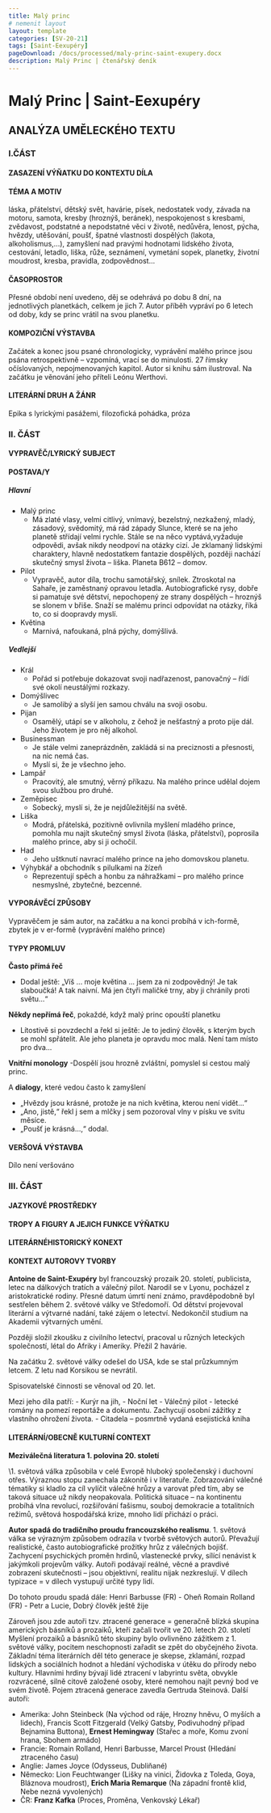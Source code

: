 ```yaml
---
title: Malý princ
# nemenit layout
layout: template
categories: [SV-20-21]
tags: [Saint-Eexupéry]
pageDownload: /docs/processed/maly-princ-saint-exupery.docx
description: Malý Princ | čtenářský deník
---
```


# Malý Princ | Saint-Eexupéry

## ANALÝZA UMĚLECKÉHO TEXTU

### I.ČÁST

#### ZASAZENÍ VÝŇATKU DO KONTEXTU DÍLA

#### TÉMA A MOTIV

láska, přátelství, dětský svět, havárie, písek, nedostatek vody, závada na motoru, samota, kresby (hroznýš, beránek), nespokojenost s kresbami, zvědavost, podstatné a nepodstatné věci v životě, nedůvěra, lenost, pýcha, hvězdy, utěšování, poušť, špatné vlastnosti dospělých (lakota, alkoholismus,...), zamyšlení nad pravými hodnotami lidského života, cestování, letadlo, liška, růže, seznámení, vymetání sopek, planetky, životní moudrost, kresba, pravidla, zodpovědnost...

#### ČASOPROSTOR

Přesné období není uvedeno, děj se odehrává po dobu 8 dní, na jednotlivých planetkách, celkem je jich 7. Autor příběh vypráví po 6 letech od doby, kdy se princ vrátil na svou planetku.

#### KOMPOZIČNÍ VÝSTAVBA

Začátek a konec jsou psané chronologicky, vyprávění malého prince jsou psána retrospektivně – vzpomíná, vrací se do minulosti. 27 římsky očíslovaných, nepojmenovaných kapitol. Autor si knihu sám ilustroval. Na začátku je věnování jeho příteli Leónu Werthovi.

#### LITERÁRNÍ DRUH A ŽÁNR

Epika s lyrickými pasážemi, filozofická pohádka, próza

### II. ČÁST

#### VYPRAVĚČ/LYRICKÝ SUBJECT

#### POSTAVA/Y

##### Hlavní

- Malý princ
  - Má zlaté vlasy, velmi citlivý, vnímavý, bezelstný, nezkažený, mladý, zásadový, svědomitý, má rád západy Slunce, které se na jeho planetě střídají velmi rychle. Stále se na něco vyptává,vyžaduje odpovědi, avšak nikdy neodpoví na otázky cizí. Je zklamaný lidskými charaktery, hlavně nedostatkem fantazie dospělých, později nachází skutečný smysl života – liška.
    Planeta B612 – domov.
- Pilot
  - Vypravěč, autor díla, trochu samotářský, snílek. Ztroskotal na Sahaře, je zaměstnaný opravou letadla. Autobiografické rysy, dobře si pamatuje své dětství, nepochopený ze strany dospělých – hroznýš se slonem v břiše. Snaží se malému princi odpovídat na otázky, říká to, co si doopravdy myslí.
- Květina
  - Marnivá, nafoukaná, plná pýchy, domýšlivá.

##### Vedlejší

- Král
  - Pořád si potřebuje dokazovat svoji nadřazenost, panovačný – řídí své okolí neustálými rozkazy.
- Domýšlivec
  - Je samolibý a slyší jen samou chválu na svoji osobu.
- Pijan
  - Osamělý, utápí se v alkoholu, z čehož je nešťastný a proto pije dál. Jeho životem je pro něj alkohol.
- Businessman
  - Je stále velmi zaneprázdněn, zakládá si na preciznosti a přesnosti, na nic nemá čas.
  - Myslí si, že je všechno jeho.
- Lampář
  - Pracovitý, ale smutný, věrný příkazu. Na malého prince udělal dojem svou službou pro druhé.
- Zeměpisec
  - Sobecký, myslí si, že je nejdůležitější na světě.
- Liška
  - Modrá, přátelská, pozitivně ovlivnila myšlení mladého prince, pomohla mu najít skutečný smysl života (láska, přátelství), poprosila malého prince, aby si ji ochočil.
- Had
  - Jeho uštknutí navrací malého prince na jeho domovskou planetu.
- Výhybkář a obchodník s pilulkami na žízeň
  - Reprezentují spěch a honbu za náhražkami – pro malého prince nesmyslné, zbytečné, bezcenné.

#### VYPORÁVĚCÍ ZPŮSOBY

Vypravěčem je sám autor, na začátku a na konci probíhá v ich-formě, zbytek je v er-formě (vyprávění malého prince)

#### TYPY PROMLUV

**Často přímá řeč**

- Dodal ještě: „Víš ... moje květina ... jsem za ni zodpovědný! Je tak slaboučká! A tak naivní. Má jen čtyři maličké trny, aby ji chránily proti světu...“

**Někdy nepřímá řeč**, pokaždé, když malý princ opouští planetku

- Lítostivě si povzdechl a řekl si ještě: Je to jediný člověk, s kterým bych se mohl spřátelit. Ale jeho planeta je opravdu moc malá. Není tam místo pro dva...

**Vnitřní monology**
-Dospělí jsou hrozně zvláštní, pomyslel si cestou malý princ.

A **dialogy**, které vedou často k zamyšlení

- „Hvězdy jsou krásné, protože je na nich květina, kterou není vidět...“
- „Ano, jistě,“ řekl j sem a mlčky j sem pozoroval vlny v písku ve svitu měsíce.
- „Poušť je krásná...,“ dodal.

#### VERŠOVÁ VÝSTAVBA

Dílo není veršováno

### III. ČÁST

#### JAZYKOVÉ PROSTŘEDKY

#### TROPY A FIGURY A JEJICH FUNKCE VÝŇATKU

#### LITERÁRNÉHISTORICKÝ KONEXT

#### KONTEXT AUTOROVY TVORBY

**Antoine de Saint-Exupéry** byl francouzský prozaik 20. století, publicista, letec na dálkových tratích a válečný pilot. Narodil se v Lyonu, pocházel z aristokratické rodiny. Přesné datum úmrtí není známo, pravděpodobně byl sestřelen během 2. světové války ve Středomoří. Od dětství projevoval literární a výtvarné nadání, také zájem o letectví. Nedokončil studium na Akademii výtvarných umění.

Později složil zkoušku z civilního letectví, pracoval u různých leteckých společností, létal do Afriky i Ameriky. Přežil 2 havárie.

Na začátku 2. světové války odešel do USA, kde se stal průzkumným letcem. Z letu nad Korsikou se nevrátil.

Spisovatelské činnosti se věnoval od 20. let.

Mezi jeho díla patří: - Kurýr na jih, - Noční let - Válečný pilot - letecké romány na pomezí reportáže a dokumentu. Zachycují osobní zážitky z vlastního ohrožení života. - Citadela – posmrtně vydaná esejistická kniha

#### LITERÁRNÍ/OBECNĚ KULTURNÍ CONTEXT

**Meziválečná literatura 1. polovina 20. století**

\1. světová válka způsobila v celé Evropě hluboký společenský i duchovní otřes. Výraznou stopu zanechala zákonitě i v literatuře. Zobrazování válečné tématiky si kladlo za cíl vylíčit válečné hrůzy a varovat před tím, aby se taková situace už nikdy neopakovala.
Politická situace – na kontinentu probíhá vlna revolucí, rozšiřování fašismu, souboj demokracie a totalitních režimů, světová hospodářská krize, mnoho lidí přichází o práci.

**Autor spadá do tradičního proudu francouzského realismu**. 1. světová válka se výrazným způsobem odrazila v tvorbě světových autorů.
Převažují realistické, často autobiografické prožitky hrůz z válečných bojišť. Zachycení psychických proměn hrdinů, vlastenecké prvky, sílící nenávist k jakýmkoli projevům války.
Autoři podávají reálné, věcné a pravdivé zobrazení skutečnosti – jsou objektivní, realitu nijak nezkreslují.
V dílech typizace = v dílech vystupují určité typy lidí.

Do tohoto proudu spadá dále:
Henri Barbusse (FR) - Oheň
Romain Rolland (FR) - Petr a Lucie, Dobrý člověk ještě žije

Zároveň jsou zde autoři tzv. ztracené generace
= generačně blízká skupina amerických básníků a prozaiků, kteří začali tvořit ve 20. letech 20. století
Myšlení prozaiků a básníků této skupiny bylo ovlivněno zážitkem z 1. světové války, pocitem neschopnosti zařadit se zpět do obyčejného života.
Základní téma literárních děl této generace je skepse, zklamání, rozpad lidských a sociálních hodnot a hledání východiska v útěku do přírody nebo kultury. Hlavními hrdiny bývají lidé ztracení v labyrintu světa, obvykle rozvrácené, silně citově založené osoby, které nemohou najít pevný bod ve svém životě.
Pojem ztracená generace zavedla Gertruda Steinová.
Další autoři:

- Amerika: John Steinbeck (Na východ od ráje, Hrozny hněvu, O myších a lidech), Francis Scott Fitzgerald (Velký Gatsby, Podivuhodný případ Bejnamina Buttona), **Ernest Hemingway** (Stařec a moře, Komu zvoní hrana, Sbohem armádo)
- Francie: Romain Rolland, Henri Barbusse, Marcel Proust (Hledání ztraceného času)
- Anglie: James Joyce (Odysseus, Dubliňané)
- Německo: Lion Feuchtwanger (Lišky na vinici, Židovka z Toleda, Goya, Bláznova moudrost), **Erich Maria Remarque** (Na západní frontě klid, Nebe nezná vyvolených)
- ČR: **Franz Kafka** (Proces, Proměna, Venkovský Lékař)

